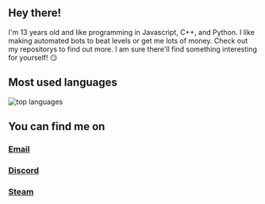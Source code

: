 ## Hey there!
I'm 13 years old and like programming in Javascript, C++, and Python. I like making automated bots to beat levels or get me lots of money. Check out my repositorys to find out more. I am sure there'll find something interesting for yourself! :smirk:

<!--
## Stats
<img alt="stats" src="https://github-readme-stats.vercel.app/api?username=Antosser&show_icons=true&count_private=true&theme=radical">
-->

## Most used languages
<img alt="top languages" src="https://github-readme-stats.vercel.app/api/top-langs/?username=Antosser&theme=radical">

## You can find me on
### <a href="mailto:anton.moonalien@gmail.com">Email</a>
### <a href="discord.com/users/598883942342328322">Discord</a>
### <a href="https://steamcommunity.com/id/belibr">Steam</a>
